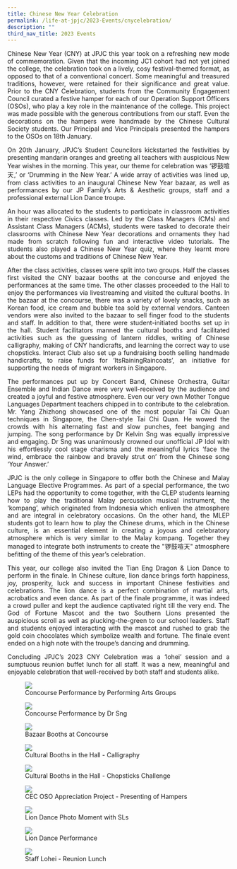 ```yaml
---
title: Chinese New Year Celebration
permalink: /life-at-jpjc/2023-Events/cnycelebration/
description: ""
third_nav_title: 2023 Events
---
```


<div align=justify>

<p>
Chinese New Year (CNY) at JPJC this year took on a refreshing new mode of commemoration. Given that the incoming JC1 cohort had not yet joined the college, the celebration took on a lively, cosy festival-themed format, as opposed to that of a conventional concert. Some meaningful and treasured traditions, however, were retained for their significance and great value. Prior to the CNY Celebration, students from the Community Engagement Council curated a festive hamper for each of our Operation Support Officers (OSOs), who play a key role in the maintenance of the college. This project was made possible with the generous contributions from our staff. Even the decorations on the hampers were handmade by the Chinese Cultural Society students. Our Principal and Vice Principals presented the hampers to the OSOs on 18th January.</p>

<p>
On 20th January, JPJC’s Student Councilors kickstarted the festivities by presenting mandarin oranges and greeting all teachers with auspicious New Year wishes in the morning. This year, our theme for celebration was ‘锣鼓喧天,’ or ‘Drumming in the New Year.’ A wide array of activities was lined up, from class activities to an inaugural Chinese New Year bazaar, as well as performances by our JP Family’s Arts & Aesthetic groups, staff and a professional external Lion Dance troupe.</p>

<p>
An hour was allocated to the students to participate in classroom activities in their respective Civics classes. Led by the Class Managers (CMs) and Assistant Class Managers (ACMs), students were tasked to decorate their classrooms with Chinese New Year decorations and ornaments they had made from scratch following fun and interactive video tutorials. The students also played a Chinese New Year quiz, where they learnt more about the customs and traditions of Chinese New Year. </p>

<p>
After the class activities, classes were split into two groups. Half the classes first visited the CNY bazaar booths at the concourse and enjoyed the performances at the same time. The other classes proceeded to the Hall to enjoy the performances via livestreaming and visited the cultural booths. In the bazaar at the concourse, there was a variety of lovely snacks, such as Korean food, ice cream and bubble tea sold by external vendors. Canteen vendors were also invited to the bazaar to sell finger food to the students and staff. In addition to that, there were student-initiated booths set up in the hall. Student facilitators manned the cultural booths and facilitated activities such as the guessing of lantern riddles, writing of Chinese calligraphy, making of CNY handicrafts, and learning the correct way to use chopsticks. Interact Club also set up a fundraising booth selling handmade handicrafts, to raise funds for ‘ItsRainingRaincoats’, an initiative for supporting the needs of migrant workers in Singapore.</p>

<p>
The performances put up by Concert Band, Chinese Orchestra, Guitar Ensemble and Indian Dance were very well-received by the audience and created a joyful and festive atmosphere. Even our very own Mother Tongue Languages Department teachers chipped in to contribute to the celebration. Mr. Yang Zhizhong showcased one of the most popular Tai Chi Quan techniques in Singapore, the Chen-style Tai Chi Quan. He wowed the crowds with his alternating fast and slow punches, feet banging and jumping. The song performance by Dr Kelvin Sng was equally impressive and engaging. Dr Sng was unanimously crowned our unofficial JP Idol with his effortlessly cool stage charisma and the meaningful lyrics ‘face the wind, embrace the rainbow and bravely strut on’ from the Chinese song ‘Your Answer.’</p>

<p>
JPJC is the only college in Singapore to offer both the Chinese and Malay Language Elective Programmes. As part of a special performance, the two LEPs had the opportunity to come together, with the CLEP students learning how to play the traditional Malay percussion musical instrument, the ‘kompang’, which originated from Indonesia which enliven the atmosphere and are integral in celebratory occasions. On the other hand, the MLEP students got to learn how to play the Chinese drums, which in the Chinese culture, is an essential element in creating a joyous and celebratory atmosphere which is very similar to the Malay kompang. Together they managed to integrate both instruments to create the "锣鼓喧天" atmosphere befitting of the theme of this year’s celebration.</p>

<p>
This year, our college also invited the Tian Eng Dragon & Lion Dance to perform in the finale. In Chinese culture, lion dance brings forth happiness, joy, prosperity, luck and success in important Chinese festivities and celebrations. The lion dance is a perfect combination of martial arts, acrobatics and even dance. As part of the finale programme, it was indeed a crowd puller and kept the audience captivated right till the very end. The God of Fortune Mascot and the two Southern Lions presented the auspicious scroll as well as plucking-the-green to our school leaders. Staff and students enjoyed interacting with the mascot and rushed to grab the gold coin chocolates which symbolize wealth and fortune. The finale event ended on a high note with the troupe’s dancing and drumming.</p>

<p>
Concluding JPJC’s 2023 CNY Celebration was a ‘lohei’ session and a sumptuous reunion buffet lunch for all staff. It was a new, meaningful and enjoyable celebration that well-received by both staff and students alike.</p>

<figure>
<img src="/images/Life%20@%20JPJC/2023%20Events/Chinese%20New%20Year%20Celebration/1%20Concourse%20Performance%20by%20Performing%20Arts%20Groups.jpg">
<figcaption>Concourse Performance by Performing Arts Groups</figcaption></figure>

<figure>
<img src="/images/Life%20@%20JPJC/2023%20Events/Chinese%20New%20Year%20Celebration/2%20Concourse%20Performance%20by%20Dr%20Sng.jpg">
<figcaption>Concourse Performance by Dr Sng</figcaption></figure>

<figure>
<img src="/images/Life%20@%20JPJC/2023%20Events/Chinese%20New%20Year%20Celebration/3%20Bazaar%20Booths%20at%20Concourse.jpg">
<figcaption>Bazaar Booths at Concourse</figcaption></figure>
	
<figure>
<img src="/images/Life%20@%20JPJC/2023%20Events/Chinese%20New%20Year%20Celebration/4%20Cultural%20Booths%20in%20the%20Hall_Calligraphy.jpg">
<figcaption>Cultural Booths in the Hall - Calligraphy</figcaption></figure>

<figure>
<img src="/images/Life%20@%20JPJC/2023%20Events/Chinese%20New%20Year%20Celebration/5%20Cultural%20Booths%20in%20the%20Hall_Chopstics%20Challenge.jpg">
<figcaption>Cultural Booths in the Hall - Chopsticks Challenge</figcaption></figure>

<figure>
<img src="/images/Life%20@%20JPJC/2023%20Events/Chinese%20New%20Year%20Celebration/6%20CEC%20OSO%20Appreciation%20Project%20_Presenting%20of%20Hampers.jpg">
<figcaption>CEC OSO Appreciation Project  - Presenting of Hampers</figcaption></figure>

<figure>
<img src="/images/Life%20@%20JPJC/2023%20Events/Chinese%20New%20Year%20Celebration/7%20Lion%20Dance%20Photo%20Moment%20with%20SLs.jpg">
<figcaption>Lion Dance Photo Moment with SLs</figcaption></figure>

<figure>
<img src="/images/Life%20@%20JPJC/2023%20Events/Chinese%20New%20Year%20Celebration/8%20Lion%20Dance%20Performance.jpg">
<figcaption>Lion Dance Performance</figcaption></figure>
	
<figure>
<img src="/images/Life%20@%20JPJC/2023%20Events/Chinese%20New%20Year%20Celebration/9%20Staff%20Lohei%20_%20Reunion%20Lunch.jpeg">
<figcaption>Staff Lohei - Reunion Lunch</figcaption></figure>
</div>